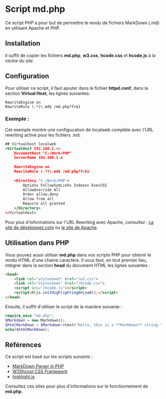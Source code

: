 # Script md.php
Ce script PHP a pour but de permettre le rendu de fichiers MarkDown (.md) en utilisant Apache et PHP.
## Installation
Il suffit de copier les fichiers **md.php**, **w3.css**, **hcode.css** et **hcode.js** à la _racine du site_.
## Configuration
Pour utiliser ce script, il faut ajouter dans le fichier **httpd.conf**, dans la section **Virtual Host**, les lignes suivantes: 
````    
RewriteEngine on
RewriteRule (.*)\.md$ /md.php?f=$1
````
### Exemple : 
Cet exemple montre une configucation de localweb complète avec l'URL rewriting activé pour les fichiers .md.
````xml
## Virtualhost localweb
<VirtualHost 192.168.1.x>
	DocumentRoot "C:/Work/PHP"
	ServerName 192.168.1.x
	
	RewriteEngine on
	RewriteRule (.*)\.md$ /md.php?f=$1
	
	<Directory "C:/Work/PHP">
		Options FollowSymLinks Indexes ExecCGI
		AllowOverride All
		Order allow,deny
		Allow from all
		Require all granted
	</Directory>
</VirtualHost>
````
Pour plus d'informations sur l'URL Rewriting avec Apache, consultez : [Le site de développez.com](https://apache.developpez.com/cours/urlrewriting/) ou [le site de Apache](https://httpd.apache.org/docs/trunk/fr/mod/mod_rewrite.html#rewriterule).
## Utilisation dans PHP
Vous pouvez aussi utiliser **md.php** dans vos scripts PHP pour obtenir le rendu HTML d'une chaine caractère.
Il vous faut, en tout premier lieu, intégrer dans la section **head** du document HTML les lignes suivantes : 
````html
<head>
	<link rel="stylesheet" href="/w3.css">
	<link rel="stylesheet" href="/hcode.css">
	<script src="/hcode.js"></script>
	<script>hljs.initHighlightingOnLoad();</script>
</head>
````
Ensuite, il suffit d'utiliser le script de la manière suivante :
````php
require_once "md.php";
$Markdown = new Markdown();
$htmlMarkDown = $Markdown->text("Hello, this is a **MarkDown** string.");
echo($htmlMarkDown);
````
## Références
Ce script est basé sur les scripts suivants : 
* [MarkDown Parser in PHP](https://parsedown.org/)
* [W3Shcool CSS Framework](https://www.w3schools.com/w3css/default.asp)
* [highlight.js](https://highlightjs.org/)

Consultez ces sites pour plus d'informations sur le fonctionnement de **md.php**.
